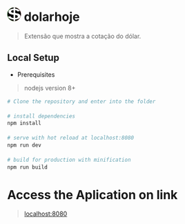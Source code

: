 
# ![dolarhoje_icon](https://raw.githubusercontent.com/Daimioo/dolarhoje/master/src/static/icons/ico_32.png) dolarhoje


> Extensão que mostra a cotação do dólar.

##  Local Setup
* Prerequisites
 > nodejs version 8+


```bash
# Clone the repository and enter into the folder

# install dependencies
npm install

# serve with hot reload at localhost:8080
npm run dev

# build for production with minification
npm run build

```

# Access the Aplication on link
 > [localhost:8080](http://localhost:8080)
